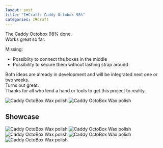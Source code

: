 ```yaml
---
layout: post
title: "I♥Craft: Caddy Octobox 98%"
categories: I♥Craft
---
```


The Caddy Octobox 98% done.\
Works great so far.

Missing: 

- Possibilty to connect the boxes in the middle
- Possibility to secure them without lashing strap around

Both ideas are already in development and will be integrated next one or two weeks.\
Turns out great. \
Thanks for all who lend a hand or tools to get this project to reality.

![Caddy OctoBox Wax polish](/assets/pix/OctoBox_wip.JPG)
![Caddy OctoBox Wax polish](/assets/pix/OctoBox_inside.JPG)


## Showcase

![Caddy OctoBox Wax polish](/assets/pix/OctoBox_ext_large.JPG)
![Caddy OctoBox Wax polish](/assets/pix/OctoBox_ext_small.JPG)
![Caddy OctoBox Wax polish](/assets/pix/OctoBox_out_bed.JPG)
![Caddy OctoBox Wax polish](/assets/pix/OctoBox_in_1.JPG)
![Caddy OctoBox Wax polish](/assets/pix/OctoBox_in_2.JPG)